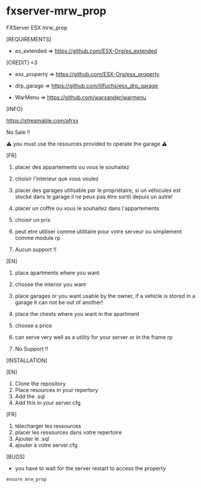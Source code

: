﻿# fxserver-mrw_prop
FXServer ESX mrw_prop

[REQUIREMENTS]

- es_extended => https://github.com/ESX-Org/es_extended

[CREDIT] <3

- esx_property => https://github.com/ESX-Org/esx_property

- drp_garage   => https://github.com/lilfuchs/esx_drp_garage

- WarMenu     => https://github.com/warxander/warmenu


[INFO]

https://streamable.com/afrxx

No Sale !! 

⚠️ you must use the resources provided to operate the garage ⚠️

[FR]

1) placer des appartements ou vous le souhaitez
2) choisir l'interieur que vous voulez
3) placer des garages utilisable par le propriétaire, si un véhicules est stocké dans le garage il ne peux pas étre sortit depuis un autre!
4) placer un coffre ou vous le souhaitez dans l'appartements
5) choisir un prix
6) peut etre utiliser comme utilitaire pour votre serveur ou simplement comme module rp 

7) Aucun support !!

[EN]

1) place apartments where you want
2) choose the interior you want
3) place garages or you want usable by the owner, if a vehicle is stored in a garage it can not be out of another!
4) place the chests where you want in the apartment
5) choose a price
6) can serve very well as a utility for your server or in the frame rp

7) No Support !!

[INSTALLATION]

[EN]

1) Clone the repository
2) Place resources in your repertory
3) Add the .sql
5) Add this in your server.cfg 

[FR]

1) télecharger les ressources 
2) placer les ressources dans votre repertoire 
3) Ajouter le .sql
5) ajouter à votre server.cfg

[BUGS]

- you have to wait for the server restart to access the property

```
ensure mrw_prop
```
